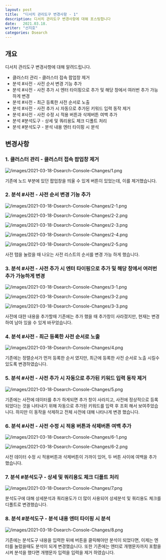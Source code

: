 ```yaml
---
layout: post
title:  "디서치 관리도구 변경사항 - 1"
description: 디서치 관리도구 변경사항에 대해 포스팅합니다
date:   2021.03.18.
writer: "선지호"
categories: Dsearch
---
```


## 개요
디서치 관리도구 변경사항에 대해 알려드립니다.
- 클러스터 관리 - 클러스터 접속 팝업창 제거
- 분석 #사전 - 사전 순서 변경 기능 추가
- 분석 #사전 - 사전 추가 시 엔터 타이핑으로 추가 및 해당 창에서 여러번 추가 가능하게 변경
- 분석 #사전 - 최근 등록한 사전 순서로 노출
- 분석 #사전 - 사전 추가 시 자동으로 추가된 키워드 입력 동작 제거
- 분석 #사전 - 사전 수정 시 적용 버튼과 삭제버튼 여백 추가
- 분석 #분석도구 - 상세 및 쿼리용도 체크 디폴트 처리
- 분석 #분석도구 - 분석 내용 엔터 타이핑 시 분석 


## 변경사항

### 1. 클러스터 관리 - 클러스터 접속 팝업창 제거
![/images/2021-03-18-Dsearch-Console-Changes/1.png](/images/2021-03-18-Dsearch-Console-Changes/1.png)

기존에 노드 부분에 있던 팝업창을 띄울 수 있게 버튼이 있었는데, 이를 제거했습니다.

### 2. 분석 #사전 - 사전 순서 변경 기능 추가
![/images/2021-03-18-Dsearch-Console-Changes/2-1.png](/images/2021-03-18-Dsearch-Console-Changes/2-1.png)

![/images/2021-03-18-Dsearch-Console-Changes/2-2.png](/images/2021-03-18-Dsearch-Console-Changes/2-2.png)

![/images/2021-03-18-Dsearch-Console-Changes/2-3.png](/images/2021-03-18-Dsearch-Console-Changes/2-3.png)

![/images/2021-03-18-Dsearch-Console-Changes/2-4.png](/images/2021-03-18-Dsearch-Console-Changes/2-4.png)

![/images/2021-03-18-Dsearch-Console-Changes/2-5.png](/images/2021-03-18-Dsearch-Console-Changes/2-5.png)

사전 탭을 눌렀을 때 나오는 사전 리스트의 순서를 변경 가능 하게 했습니다.

### 3. 분석 #사전 - 사전 추가 시 엔터 타이핑으로 추가 및 해당 창에서 여러번 추가 가능하게 변경
![/images/2021-03-18-Dsearch-Console-Changes/3-1.png](/images/2021-03-18-Dsearch-Console-Changes/3-1.png)

![/images/2021-03-18-Dsearch-Console-Changes/3-2.png](/images/2021-03-18-Dsearch-Console-Changes/3-2.png)

![/images/2021-03-18-Dsearch-Console-Changes/3-3.png](/images/2021-03-18-Dsearch-Console-Changes/3-3.png)

사전에 대한 내용을 추가할때 기존에는 추가 했을 때 추가창이 사라졌지만, 현재는 변경하여 남아 있을 수 있게 바꾸었습니다.

### 4. 분석 #사전 - 최근 등록한 사전 순서로 노출
![/images/2021-03-18-Dsearch-Console-Changes/4.png](/images/2021-03-18-Dsearch-Console-Changes/4.png)

기존에는 정렬순서가 먼저 등록한 순서 였지만, 최근에 등록한 사전 순서로 노출 시킬수 있도록 변경하였습니다.

### 5. 분석 #사전 - 사전 추가 시 자동으로 추가된 키워드 입력 동작 제거
![/images/2021-03-18-Dsearch-Console-Changes/5.png](/images/2021-03-18-Dsearch-Console-Changes/5.png)

기존에는 사전에 데이터를 추가 하게되면 추가 창이 사라지고,
사전에 정상적으로 등록되었다는 것을 나타내기 위해 자동으로 추가된 키워드를 입력 후 조회 해서 보여주었습니다.
하지만 이 동작을 삭제하고 전체 사전에 대해 나타나게 변경 했습니다.

### 6. 분석 #사전 - 사전 수정 시 적용 버튼과 삭제버튼 여백 추가
![/images/2021-03-18-Dsearch-Console-Changes/6-1.png](/images/2021-03-18-Dsearch-Console-Changes/6-1.png)

![/images/2021-03-18-Dsearch-Console-Changes/6-2.png](/images/2021-03-18-Dsearch-Console-Changes/6-2.png)

사전 데이터 수정 시 적용버튼과 삭제버튼이 가까이 있어, 두 버튼 사이에 여백을 추가 했습니다.

### 7. 분석 #분석도구 - 상세 및 쿼리용도 체크 디폴트 처리
![/images/2021-03-18-Dsearch-Console-Changes/7.png](/images/2021-03-18-Dsearch-Console-Changes/7.png)

분석도구에 대해 상세분석과 쿼리용도가 더 많이 사용되어 상세분석 및 쿼리용도 체크를 디폴트로 변경했습니다.

### 8. 분석 #분석도구 - 분석 내용 엔터 타이핑 시 분석 
![/images/2021-03-18-Dsearch-Console-Changes/8.png](/images/2021-03-18-Dsearch-Console-Changes/8.png)

기존에는 분석도구 내용을 입력한 뒤에 버튼을 클릭해야만 분석이 되었다면, 이제는 엔터를 눌렀을때도 분석이 되게 변경했습니다.
또한 기존에는 엔터로 개행문자까지 포함을 시켜 분석을 했다면 개행문자 입력을 입력을 제거 하였습니다.
